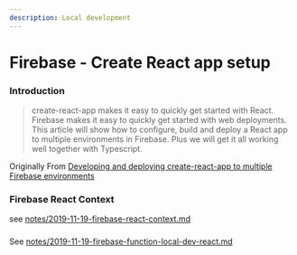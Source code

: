 ```yaml
---
description: Local development
---
```


# Firebase - Create React app setup

### Introduction

> create-react-app makes it easy to quickly get started with React. Firebase makes it easy to quickly get started with web deployments. This article will show how to configure, build and deploy a React app to multiple environments in Firebase. Plus we will get it all working well together with Typescript.

Originally From [Developing and deploying create-react-app to multiple Firebase environments](https://dev.to/captemulation/developing-and-deploying-create-react-app-to-multiple-firebase-environments-4e8h)



### 

### 

### Firebase React Context

see [notes/2019-11-19-firebase-react-context.md](./notes/2019-11-19-firebase-react-context.md)

### 

See [notes/2019-11-19-firebase-function-local-dev-react.md](./notes/2019-11-19-firebase-function-local-dev-react.md)

